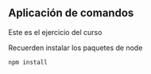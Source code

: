 ## Aplicación de comandos

Este es el ejercicio del curso 

Recuerden instalar los paquetes de node

```
npm install
```